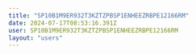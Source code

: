```yaml
---
title: "SP10B1M9ER932T3KZTZPBSP1ENHEEZRBPE12166RM"
date: 2024-07-17T08:53:16.391Z
user: SP10B1M9ER932T3KZTZPBSP1ENHEEZRBPE12166RM
layout: "users"
---
```

    